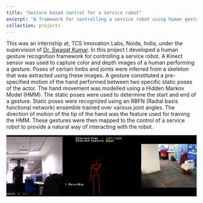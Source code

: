 ```yaml
---
title: "Gesture based control for a service robot"
excerpt: "A framework for controlling a service robot using human gestures.<br/> <img src='/images/tcs.png'>"
collection: projects
---
```

This was an internship at, TCS Innovation Labs, Noida, India, under the supervision of [Dr. Swagat Kumar](https://sites.google.com/site/swagatkumar/). In this project I developed a human gesture recognition framework for controlling a service robot. A Kinect sensor was used to capture color and depth images of a human performing a gesture. Poses of certain limbs and joints were inferred from a skeleton that was extracted using these images. A gesture constituted a pre-specified motion of the hand performed between two specific static poses of the actor. The hand movement was modelled using a Hidden Markov Model (HMM). The static poses were used to determine the start and end of a gesture. Static poses were recognized using an RBFN (Radial basis functional network) ensemble trained over various joint angles. The direction of motion of the tip of the hand was the feature used for training the HMM. These gestures were then mapped to the control of a service robot to provide a natural way of interacting with the robot.  

<img src='/images/tcs.png'>
